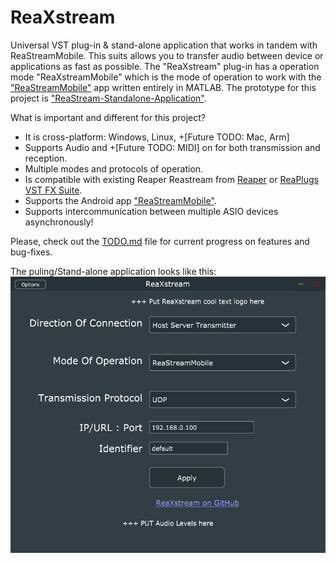 # ReaXstream
Universal VST plug-in & stand-alone application that works in tandem with ReaStreamMobile.
This suits allows you to transfer audio between device or applications as fast as possible.
The "ReaXstream" plug-in has a operation mode "ReaXstreamMobile" which is the mode of operation to work with the ["ReaStreamMobile"](https://github.com/JessyJP/ReaStreamMobile) app written entirely in MATLAB.
The prototype for this project is ["ReaStream-Standalone-Application"](https://github.com/JessyJP/ReaStream-Standalone-Application).

What is important and different for this project?
  + It is cross-platform: Windows, Linux, +[Future TODO: Mac, Arm]
  + Supports Audio and +[Future TODO: MIDI] on for both transmission and reception.
  + Multiple modes and protocols of operation.
  + Is compatible with existing Reaper Reastream from [Reaper](https://www.reaper.fm) or [ReaPlugs VST FX Suite](https://www.reaper.fm/reaplugs/).
  + Supports the Android app ["ReaStreamMobile"](https://github.com/JessyJP/ReaStreamMobile).
  + Supports intercommunication between multiple ASIO devices asynchronously!

Please, check out the [TODO.md](TODO.md) file for current progress on features and bug-fixes.

The puling/Stand-alone application looks like this:
![plot](Images/Readme_Plugin_image.png)
